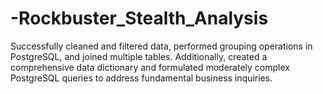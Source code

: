 # -Rockbuster_Stealth_Analysis
Successfully cleaned and filtered data, performed grouping operations in PostgreSQL, and joined multiple tables. Additionally, created a comprehensive data dictionary and formulated moderately complex PostgreSQL queries to address fundamental business inquiries.

